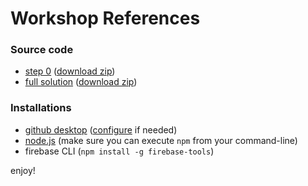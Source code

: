 # Workshop References

### Source code
* [step 0](https://github.com/tompere/firebase-101-workshop/tree/master) ([download zip](https://github.com/tompere/firebase-101-workshop/archive/master.zip))
* [full solution](https://github.com/tompere/firebase-101-workshop/tree/full-solution) ([download zip](https://github.com/tompere/firebase-101-workshop/archive/full-solution.zip))

### Installations
* [github desktop](https://desktop.github.com/) ([configure](https://help.github.com/desktop/guides/getting-started/configuring-git-for-github-desktop/) if needed)
* [node.js](https://nodejs.org/en/download/) (make sure you can execute `npm` from your command-line)
* firebase CLI (`npm install -g firebase-tools`)

enjoy!
